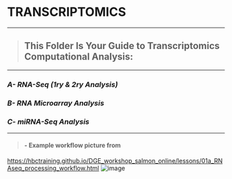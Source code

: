 # TRANSCRIPTOMICS
***
>## This Folder Is Your Guide to Transcriptomics Computational Analysis:
***
### ***A- RNA-Seq (1ry & 2ry Analysis)***
### ***B- RNA Microarray Analysis***
### ***C- miRNA-Seq Analysis***

***
>#### - Example workflow picture from
https://hbctraining.github.io/DGE_workshop_salmon_online/lessons/01a_RNAseq_processing_workflow.html
![image](https://github.com/user-attachments/assets/e4d68215-273f-4ba9-bc1e-96056f04bd4a)

